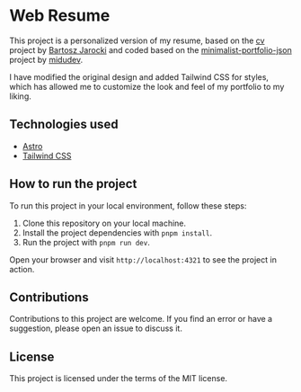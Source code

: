 # Web Resume

This project is a personalized version of my resume, based on the [cv](https://github.com/BartoszJarocki/cv) project by [Bartosz Jarocki](https://github.com/BartoszJarocki) and coded based on the [minimalist-portfolio-json](https://github.com/midudev/minimalist-portfolio-json) project by [midudev](https://github.com/midudev).

I have modified the original design and added Tailwind CSS for styles, which has allowed me to customize the look and feel of my portfolio to my liking.

## Technologies used

- [Astro](https://astro.build/)
- [Tailwind CSS](https://tailwindcss.com/)

## How to run the project

To run this project in your local environment, follow these steps:

1. Clone this repository on your local machine.
2. Install the project dependencies with `pnpm install`.
3. Run the project with `pnpm run dev`.

Open your browser and visit `http://localhost:4321` to see the project in action.

## Contributions

Contributions to this project are welcome. If you find an error or have a suggestion, please open an issue to discuss it.

## License

This project is licensed under the terms of the MIT license.
